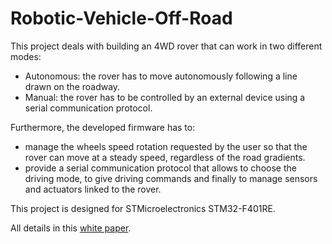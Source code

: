 # Robotic-Vehicle-Off-Road
This project deals with building an 4WD rover that can work in two different modes:  
- Autonomous: the rover has to move autonomously following a line drawn on
the roadway.  
- Manual: the rover has to be controlled by an external device using a serial
communication protocol.  

Furthermore, the developed firmware has to:  
- manage the wheels speed rotation requested by the user so that the rover can
move at a steady speed, regardless of the road gradients.  
- provide a serial communication protocol that allows to choose the driving
mode, to give driving commands and finally to manage sensors and actuators
linked to the rover.  

This project is designed for STMicroelectronics STM32-F401RE.  

All details in this [white paper](https://github.com/gdiprisco/Robotic-Vehicle-Off-Road/blob/master/RoVeR%20Robotic%20Vehicle%20off%20Road.pdf).
